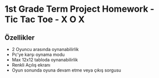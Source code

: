
# 1st Grade Term Project Homework - Tic Tac Toe - X O X




## Özellikler

- 2 Oyuncu arasında oynanabilirlik
- Pc'ye karşı oynama modu
- Max 12x12 tabloda oynanabilirlik
- Renkli Açılış ekranı
- Oyun sonunda oyuna devam etme veya çıkış sorgusu

  
